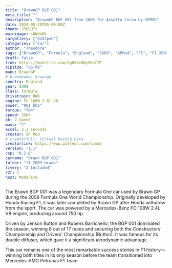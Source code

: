 ```yaml
---
title: "BrawnGP BGP 001"
meta_title: ""
description: "BrawnGP BGP 001 from 2009 for Assetto Corsa by SPMOD"
date: 2024-05-19T05:00:00Z
thumb: J38VUTt
mainimage: sOWdxQk
cargallery: ["X247pvU"]
categories: ["Car"]
author: "Theodore"
tags: ["BrawnGP", "Formula", "England", "2009", "SPMod", "F1", "F1 2009"]
draft: false
link: https://modsfire.com/2g8V8zd6yS8ufIP
zipsize: "66 MB"
manu: BrawnGP
# brandname: brawngp
country: England
year: 2009
class: Formula
drivetrain: RWD
engine: FO 108W 2.8l V8
power: "901 bhp"
torque: "704"
speed: 350+
gb: 7-Speed
mass: "?"
accel: 2.2 seconds
creator: SP Mod
# creatorfull: Virtual Racing Cars
creatorlink: https://www.patreon.com/spmod
version: "1.1"
csp: "0.2.6"
carname: "Brawn BGP 001"
folder: "f1_2009_brawn"
livery: "2 Included"
r2r: 1
host: ModsFire
---
```


The Brawn BGP 001 was a legendary Formula One car used by Brawn GP during the 2009 Formula One World Championship. Originally developed by Honda Racing F1, it was later completed by Brawn GP after Honda withdrew from the sport. The car was powered by a Mercedes-Benz FO 108W 2.4L V8 engine, producing around 750 hp.

Driven by Jenson Button and Rubens Barrichello, the BGP 001 dominated the season, winning 8 out of 17 races and securing both the Constructors' Championship and Drivers' Championship (Button). It was famous for its double diffuser, which gave it a significant aerodynamic advantage.

This car remains one of the most remarkable success stories in F1 history—winning both titles in its only season before the team transitioned into Mercedes-AMG Petronas F1 Team